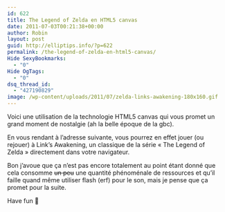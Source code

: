 ```yaml
---
id: 622
title: The Legend of Zelda en HTML5 canvas
date: 2011-07-03T00:21:38+00:00
author: Robin
layout: post
guid: http://elliptips.info/?p=622
permalink: /the-legend-of-zelda-en-html5-canvas/
Hide SexyBookmarks:
  - "0"
Hide OgTags:
  - "0"
dsq_thread_id:
  - "427190829"
image: /wp-content/uploads/2011/07/zelda-links-awakening-180x160.gif
---
```

Voici une utilisation de la technologie HTML5 canvas qui vous promet un grand moment de nostalgie (ah la belle époque de la gbc).

En vous rendant à l’adresse suivante, vous pourrez en effet jouer (ou rejouer) à Link’s Awakening, un classique de la série « The Legend of Zelda » directement dans votre navigateur.

Bon j’avoue que ça n’est pas encore totalement au point étant donné que cela consomme <del datetime="2011-07-02T23:59:04+00:00">un peu</del> une quantité phénoménale de ressources et qu’il faille quand même utiliser flash (erf) pour le son, mais je pense que ça promet pour la suite.

Have fun 🙂